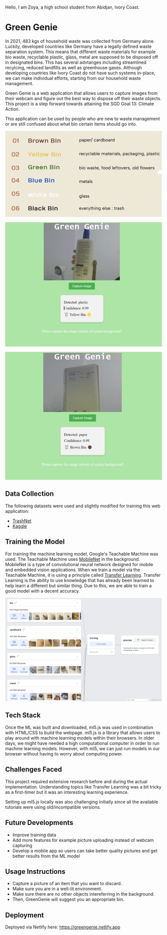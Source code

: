 Hello, I am Zoya, a high school student from Abidjan, Ivory Coast.

# Green Genie

In 2021, 483 kgs of household waste was collected from Germany alone. Luckily, developed countries like Germany have a legally defined waste separation system. This means that different waste materials for example bio waste, recyclable plastic, glass, metal are supposed to be disposed off in designated bins. This has several advtanges including streamlined recylcing, reduced landfills as well as greenhouse gases. Although developing countries like Ivory Coast do not have such systems in-place, we can make individual efforts, starting from our household waste management. 

Green Genie is a web application that allows users to capture images from their webcam and figure out the best way to dispose off their waste objects. This project is a step forward towards attaining the SGD Goal 13: Climate Action. 

This application can be used by people who are new to waste management or are still confused about what bin certain items should go into. 

![one](images/one.png)

![three](images/three.jpeg)

![four](images/four.jpeg)

## Data Collection

The following datasets were used and slightly modified for training this web application: 

* [TrashNet](https://huggingface.co/datasets/garythung/trashnet)
* [Kaggle](https://www.kaggle.com/datasets/angelikasita/waste-images?resource=download) 


## Training the Model

For training the machine learning model, Google's Teachable Machine was used. The Teachable Machine uses [MobileNet](https://arxiv.org/abs/1704.04861) in the background. MobileNet is a type of convolutional neural network designed for mobile and embedded vision applications. When we train a model via the Teachable Machine, it is using a principle called [Transfer Learning](https://datascientest.com/en/transfer-learning-what-is-it). Transfer Learning is the ability to use knowledge that has already been learned to help learn a different but similar thing. Due to this, we are able to train a good model with a decent accuracy.

![two](images/two.png)

## Tech Stack

Once the ML was built and downloaded, ml5.js was used in combination with HTML/CSS to build the webpage. ml5.js is a library that allows users to play around with machine learning models within their browsers. In older days, we might have needed a high computational computer in order to run machine learning models. However, with ml5, we can just run models in our browser without having to worry about computing power. 

## Challenges Faced

This project required extensive research before and during the actual implementation. Understanding topics like Transfer Learning was a bit tricky as a first-timer but it was an interesting learning experience. 

Setting up ml5.js locally was also challenging initially since all the available tutorials were using old/incompatible versions.

## Future Developments 

* Improve training data
* Add more features for example picture uploading instead of webcam capturing
* Develop a mobile app so users can take better quality pictures and get better results from the ML model

## Usage Instructions

* Capture a picture of an item that you want to discard.
* Make sure you are in a well-lit environment.
* Make sure there are no other objects intereferring in the background.
* Then, GreenGenie will suggest you an appropriate bin. 

## Deployment

Deployed via Netlify here: https://greengenie.netlify.app